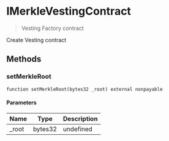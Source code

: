 # IMerkleVestingContract



> Vesting Factory contract

Create Vesting contract



## Methods

### setMerkleRoot

```solidity
function setMerkleRoot(bytes32 _root) external nonpayable
```





#### Parameters

| Name | Type | Description |
|---|---|---|
| _root | bytes32 | undefined |




